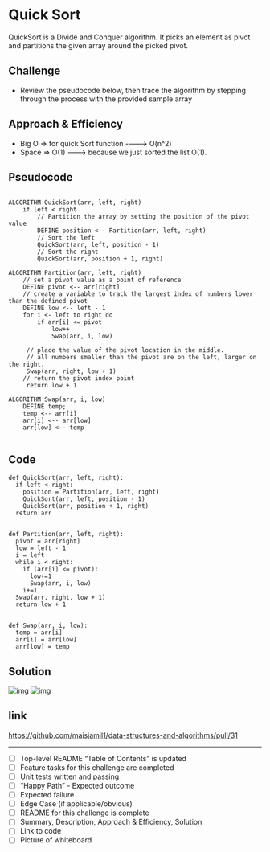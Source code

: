 # Quick Sort
QuickSort is a Divide and Conquer algorithm. It picks an element as pivot and partitions the given array around the picked pivot. 
## Challenge
- Review the pseudocode below, then trace the algorithm by stepping through the process with the provided sample array

## Approach & Efficiency
 - Big O => for quick Sort function ----> O(n^2)
 - Space => O(1) ---> because we just sorted the list  O(1).

## Pseudocode
```

ALGORITHM QuickSort(arr, left, right)
    if left < right
        // Partition the array by setting the position of the pivot value 
        DEFINE position <-- Partition(arr, left, right)
        // Sort the left
        QuickSort(arr, left, position - 1)
        // Sort the right
        QuickSort(arr, position + 1, right)

ALGORITHM Partition(arr, left, right)
    // set a pivot value as a point of reference
    DEFINE pivot <-- arr[right]
    // create a variable to track the largest index of numbers lower than the defined pivot
    DEFINE low <-- left - 1
    for i <- left to right do
        if arr[i] <= pivot
            low++
            Swap(arr, i, low)

     // place the value of the pivot location in the middle.
     // all numbers smaller than the pivot are on the left, larger on the right. 
     Swap(arr, right, low + 1)
    // return the pivot index point
     return low + 1

ALGORITHM Swap(arr, i, low)
    DEFINE temp;
    temp <-- arr[i]
    arr[i] <-- arr[low]
    arr[low] <-- temp


```

## Code
```
def QuickSort(arr, left, right):
  if left < right:
    position = Partition(arr, left, right)
    QuickSort(arr, left, position - 1)
    QuickSort(arr, position + 1, right)
  return arr


def Partition(arr, left, right):
  pivot = arr[right]
  low = left - 1
  i = left
  while i < right:
    if (arr[i] <= pivot):
      low+=1
      Swap(arr, i, low)
    i+=1
  Swap(arr, right, low + 1)
  return low + 1


def Swap(arr, i, low):
  temp = arr[i]
  arr[i] = arr[low]
  arr[low] = temp

```



## Solution

![img](../../../../assets/quickSort.jpg)
![img](../../../../assets/quickSort2.jpg)



## link
https://github.com/maisjamil1/data-structures-and-algorithms/pull/31

_________________________________________________________
- [ ] Top-level README “Table of Contents” is updated
- [ ] Feature tasks for this challenge are completed
- [ ] Unit tests written and passing
- [ ] “Happy Path” - Expected outcome
- [ ] Expected failure
- [ ] Edge Case (if applicable/obvious)
- [ ] README for this challenge is complete
- [ ] Summary, Description, Approach & Efficiency, Solution
- [ ] Link to code
- [ ] Picture of whiteboard
